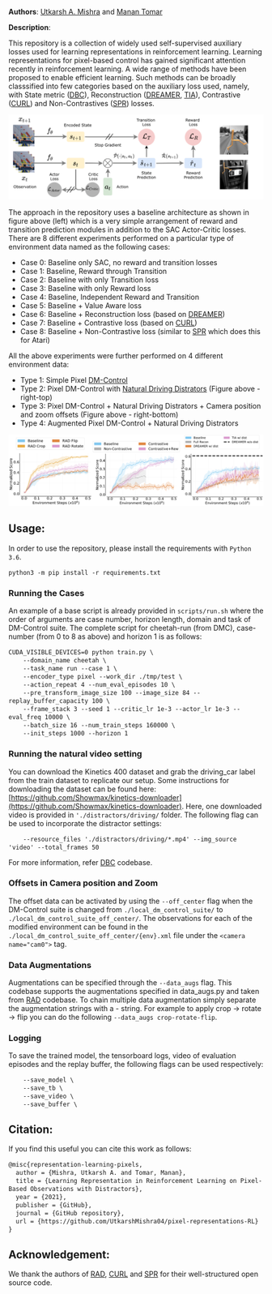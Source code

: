 **Authors**: [Utkarsh A. Mishra](https://utkarshmishra04.github.io) and [Manan Tomar](https://manantomar.github.io)

**Description**:

This repository is a collection of widely used self-supervised auxiliary losses used for learning representations in reinforcement learning. Learning representations for pixel-based control has gained significant attention recently in reinforcement learning. A wide range of methods have been proposed to enable efficient learning. Such methods can be broadly classsified into few categories based on the auxiliary loss used, namely, with State metric ([DBC](https://github.com/facebookresearch/deep_bisim4control)), Reconstruction ([DREAMER](https://github.com/google-research/dreamer), [TIA](https://github.com/kyonofx/tia)), Contrastive ([CURL](https://github.com/MishaLaskin/curl)) and Non-Contrastives ([SPR](https://github.com/mila-iqia/spr)) losses. 

![Baseline Architecture](./assets/baseline.png)

The approach in the repository uses a baseline architecture as shown in figure above (left) which is a very simple arrangement of reward and transition prediction modules in addition to the SAC Actor-Critic losses. There are 8 different experiments performed on a particular type of environment data named as the following cases:

- Case 0: Baseline only SAC, no reward and transition losses
- Case 1: Baseline, Reward through Transition
- Case 2: Baseline with only Transition loss
- Case 3: Baseline with only Reward loss
- Case 4: Baseline, Independent Reward and Transition
- Case 5: Baseline + Value Aware loss 
- Case 6: Baseline + Reconstruction loss (based on [DREAMER](https://github.com/google-research/dreamer))
- Case 7: Baseline + Contrastive loss (based on [CURL](https://github.com/MishaLaskin/curl))
- Case 8: Baseline + Non-Contrastive loss (similar to [SPR](https://github.com/mila-iqia/spr) which does this for Atari)

All the above experiments were further performed on 4 different environment data:

- Type 1: Simple Pixel [DM-Control](https://github.com/deepmind/dm_control)
- Type 2: Pixel DM-Control with [Natural Driving Distrators](https://github.com/Showmax/kinetics-downloader) (Figure above - right-top)
- Type 3: Pixel DM-Control + Natural Driving Distrators + Camera position and zoom offsets (Figure above - right-bottom)
- Type 4: Augmented Pixel DM-Control + Natural Driving Distrators

![Results](./assets/results.png)


## Usage:

In order to use the repository, please install the requirements with `Python 3.6`.
```
python3 -m pip install -r requirements.txt
```

### Running the Cases

An example of a base script is already provided in `scripts/run.sh` where the order of arguments are case number, horizon length, domain and task of DM-Control suite. The complete script for cheetah-run (from DMC), case-number (from 0 to 8 as above) and horizon 1 is as follows:

```
CUDA_VISIBLE_DEVICES=0 python train.py \
    --domain_name cheetah \
    --task_name run --case 1 \
    --encoder_type pixel --work_dir ./tmp/test \
    --action_repeat 4 --num_eval_episodes 10 \
    --pre_transform_image_size 100 --image_size 84 --replay_buffer_capacity 100 \
    --frame_stack 3 --seed 1 --critic_lr 1e-3 --actor_lr 1e-3 --eval_freq 10000 \
    --batch_size 16 --num_train_steps 160000 \
    --init_steps 1000 --horizon 1
```

### Running the natural video setting

You can download the Kinetics 400 dataset and grab the driving_car label from the train dataset to replicate our setup. Some instructions for downloading the dataset can be found here: [https://github.com/Showmax/kinetics-downloader](https://github.com/Showmax/kinetics-downloader). Here, one downloaded video is provided in `'./distractors/driving/` folder. The following flag can be used to incorporate the distractor settings:

```
    --resource_files './distractors/driving/*.mp4' --img_source 'video' --total_frames 50
```

For more information, refer [DBC](https://github.com/facebookresearch/deep_bisim4control) codebase.

### Offsets in Camera position and Zoom

The offset data can be activated by using the `--off_center` flag when the DM-Control suite is changed from `./local_dm_control_suite/` to `./local_dm_control_suite_off_center/`. The observations for each of the modified environment can be found in the `./local_dm_control_suite_off_center/{env}.xml` file under the `<camera name="cam0">` tag.

### Data Augmentations

Augmentations can be specified through the `--data_augs` flag. This codebase supports the augmentations specified in data_augs.py and taken from [RAD](https://github.com/MishaLaskin/rad) codebase. To chain multiple data augmentation simply separate the augmentation strings with a - string. For example to apply crop -> rotate -> flip you can do the following `--data_augs crop-rotate-flip`.

### Logging

To save the trained model, the tensorboard logs, video of evaluation episodes and the replay buffer, the following flags can be used respectively:

```
    --save_model \
    --save_tb \
    --save_video \
    --save_buffer \
```


## Citation:

If you find this useful you can cite this work as follows:

```
@misc{representation-learning-pixels,
  author = {Mishra, Utkarsh A. and Tomar, Manan},
  title = {Learning Representation in Reinforcement Learning on Pixel-Based Observations with Distractors},
  year = {2021},
  publisher = {GitHub},
  journal = {GitHub repository},
  url = {https://github.com/UtkarshMishra04/pixel-representations-RL}
}
```

## Acknowledgement:

We thank the authors of [RAD](https://github.com/MishaLaskin/rad), [CURL](https://github.com/MishaLaskin/curl) and [SPR](https://github.com/mila-iqia/spr) for their well-structured open source code.

